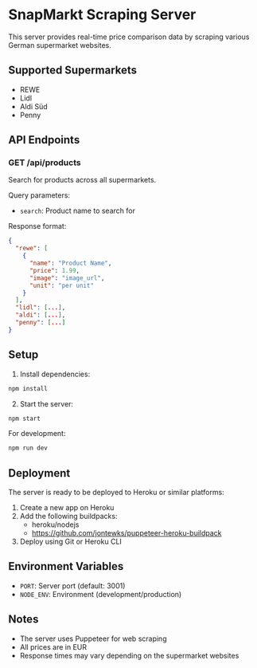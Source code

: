 # SnapMarkt Scraping Server

This server provides real-time price comparison data by scraping various German supermarket websites.

## Supported Supermarkets

- REWE
- Lidl
- Aldi Süd
- Penny

## API Endpoints

### GET /api/products
Search for products across all supermarkets.

Query parameters:
- `search`: Product name to search for

Response format:
```json
{
  "rewe": [
    {
      "name": "Product Name",
      "price": 1.99,
      "image": "image_url",
      "unit": "per unit"
    }
  ],
  "lidl": [...],
  "aldi": [...],
  "penny": [...]
}
```

## Setup

1. Install dependencies:
```bash
npm install
```

2. Start the server:
```bash
npm start
```

For development:
```bash
npm run dev
```

## Deployment

The server is ready to be deployed to Heroku or similar platforms:

1. Create a new app on Heroku
2. Add the following buildpacks:
   - heroku/nodejs
   - https://github.com/jontewks/puppeteer-heroku-buildpack
3. Deploy using Git or Heroku CLI

## Environment Variables

- `PORT`: Server port (default: 3001)
- `NODE_ENV`: Environment (development/production)

## Notes

- The server uses Puppeteer for web scraping
- All prices are in EUR
- Response times may vary depending on the supermarket websites 